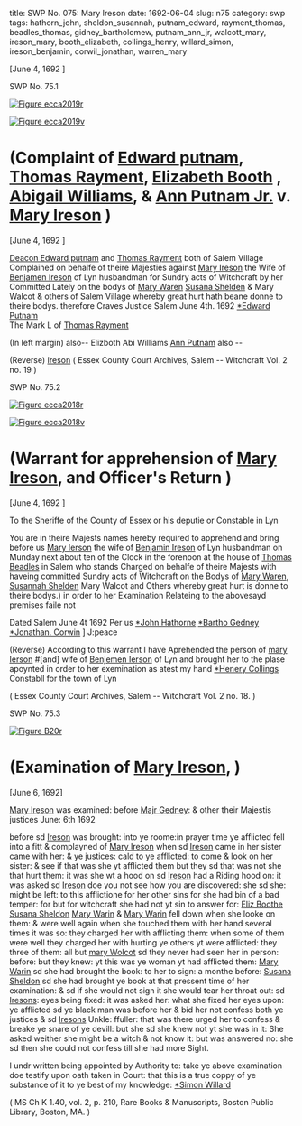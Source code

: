 title: SWP No. 075: Mary Ireson
date: 1692-06-04
slug: n75
category: swp
tags: hathorn_john, sheldon_susannah, putnam_edward, rayment_thomas, beadles_thomas, gidney_bartholomew, putnam_ann_jr, walcott_mary, ireson_mary, booth_elizabeth, collings_henry, willard_simon, ireson_benjamin, corwil_jonathan, warren_mary




[June 4, 1692 ]

<div markdown class="doc" id="n75.1">

<div class="doc_id">SWP No. 75.1</div>


<span markdown class="figure">[![Figure ecca2019r](archives/ecca/thumb/ecca2019r.jpg)](archives/ecca/large/ecca2019r.jpg)</span>

<span markdown class="figure">[![Figure ecca2019v](archives/ecca/thumb/ecca2019v.jpg)](archives/ecca/large/ecca2019v.jpg)</span>

# (Complaint of [Edward putnam](/tag/putnam_edward.html), [Thomas Rayment](/tag/rayment_thomas.html), [Elizabeth Booth](/tag/booth_elizabeth.html) , [Abigail Williams](/tag/williams_abgail.html), & [Ann Putnam Jr.](/tag/putnam_ann-jr.html) v. [Mary Ireson](/tag/ireson_mary.html) )

[June 4, 1692 ]

[Deacon Edward putnam](/tag/putnam_edward.html) and [Thomas Rayment](/tag/rayment_thomas.html) both of Salem Village Complained on behalfe of theire Majesties against [Mary Ireson](/tag/ireson_mary.html) the Wife of [Benjamen Ireson](/tag/ireson_benjamin.html) of Lyn husbandman for Sundry acts of Witchcraft by her Committed Lately on the bodys of [Mary Waren](/tag/warren_mary.html) [Susana Shelden](/tag/sheldon_susannah.html) & Mary Walcot & others of Salem Village whereby great hurt hath beane donne to theire bodys. therefore Craves Justice Salem  June 4th. 1692
                                                                      [*Edward Putnam](/tag/putnam_edward.html)                                    
                    The Mark L  of 
                    [Thomas Rayment](/tag/rayment_thomas.html) 
  
  (In left margin) also--
  Elizboth 
  Abi Williams 
  [Ann Putnam](/tag/putnam_ann_jr.html) 
  also -- 
  
  (Reverse) [Ireson](/tag/ireson_mary.html) ( Essex County Court Archives, Salem -- Witchcraft Vol. 2 no. 19 )

</div>



<div markdown class="doc" id="n75.2">

<div class="doc_id">SWP No. 75.2</div>


<span markdown class="figure">[![Figure ecca2018r](archives/ecca/thumb/ecca2018r.jpg)](archives/ecca/large/ecca2018r.jpg)</span>

<span markdown class="figure">[![Figure ecca2018v](archives/ecca/thumb/ecca2018v.jpg)](archives/ecca/large/ecca2018v.jpg)</span>

# (Warrant for apprehension of [Mary Ireson](/tag/ireson_mary.html), and Officer's Return )

[June 4, 1692 ]

To the Sheriffe of the County of Essex or his deputie or Constable in Lyn

You are in theire Majests names hereby required to apprehend and bring before us [Mary Ierson](/tag/ireson_mary.html) the wife of [Benjamin Ireson](/tag/ireson_benjamin.html) of Lyn husbandman on Munday next about ten of the Clock in the forenoon at the house of [Thomas Beadles](/tag/beadles_thomas.html) in Salem who stands Charged on behalfe of theire Majests with haveing committed Sundry acts of Witchcraft on the Bodys of [Mary Waren](/tag/warren_mary.html), [Susannah Shelden](/tag/sheldon_susannah.html) Mary Walcot and Others whereby great hurt is donne to theire bodys.) in order to her Examination Relateing to the abovesayd premises faile not

Dated Salem  June 4t 1692  Per us [*John Hathorne](/tag/hathorn_john.html) 
                                  [*Bartho Gedney](/tag/gidney_bartholomew.html) 
                                  [*Jonathan. Corwin](/tag/corwil_jonathan.html) ] J:peace 
                                  
(Reverse) According to this warrant I have Aprehended the person of [mary Ierson](/tag/ireson_mary.html) #[and] wife of [Benjemen Ierson](/tag/ireson_benjamin.html) of Lyn and brought her to the plase apoynted in order to her exemination 
as atest my hand [*Henery Collings](/tag/collings_henry.html) Constabll for the town of Lyn 

( Essex County Court Archives, Salem -- Witchcraft Vol. 2 no. 18. )

</div>



<div markdown class="doc" id="n75.3">

<div class="doc_id">SWP No. 75.3</div>


<span markdown class="figure">[![Figure B20r](archives/BPL/gifs/B20A.gif)](archives/BPL/LARGE/B20A.jpg)</span>

# (Examination of [Mary Ireson](/tag/ireson_mary.html), )

[June 6, 1692] 

[Mary Ireson](/tag/ireson_mary.html) was examined: before [Majr Gedney](/tag/gidney_bartholomew.html): & other their Majestis justices June: 6th 1692

before sd [Ireson](/tag/ireson_mary.html) was brought: into ye roome:in prayer time ye afflicted fell into a fitt & complayned of [Mary Ireson](/tag/ireson_mary.html) when sd [Ireson](/tag/ireson_mary.html) came in her sister came with her: & ye justices: cald to ye afflicted: to come & look on her sister: & see if that was she yt afflicted them but they sd that was not she that hurt them: it was she wt a hood on sd [Ireson](/tag/ireson_mary.html) had a Riding hood on: it was asked sd [Ireson](/tag/ireson_mary.html) doe you not see how you are discovered: she sd she: might be left: to this afflictione for her other sins for she had bin of a bad temper: for but for witchcraft she had not yt sin to answer for: [Eliz Boothe](/tag/booth_elizabeth.html) [Susana Sheldon](/tag/sheldon_susannah.html) [Mary Warin](/tag/warren_mary.html) & [Mary Warin](/tag/warren_mary.html) fell down when she looke on them: & were well again when she touched them with her hand several times it was so: they charged her with afflicting them: when some of them were well they charged her with hurting ye others yt were afflicted: they three of them: all but [mary Wolcot](/tag/walcott_mary.html) sd they never had seen her in person: before: but they knew: yt this was ye woman yt had afflicted them: [Mary Warin](/tag/warren_mary.html) sd she had brought the book: to her to sign: a monthe before: [Susana Sheldon](/tag/sheldon_susannah.html) sd she had brought ye book at that pressent time of her examination: & sd if she would not sign it she would tear her throat out: sd [Iresons](/tag/ireson_mary.html): eyes being fixed: it was asked her: what she fixed her eyes upon: ye afflicted sd ye black man was before her & bid her not confess both ye justices & sd [Iresons](/tag/ireson_mary.html) Unkle: ffuller: that was there urged her to confess & breake ye snare of ye devill: but she sd she knew not yt she was in it: She asked weither she might be a witch & not know it: but was answered no: she sd then she could not confess till she had more Sight.

I undr written being appointed by Authority to: take ye above examination doe testify upon 
oath taken in Court: that this is a true coppy of ye substance of it to ye best of my knowledge: 
                                    [*Simon Willard](/tag/willard_simon.html)

( MS Ch K 1.40, vol. 2, p. 210, Rare Books & Manuscripts, Boston Public Library, Boston, MA. )


</div>

